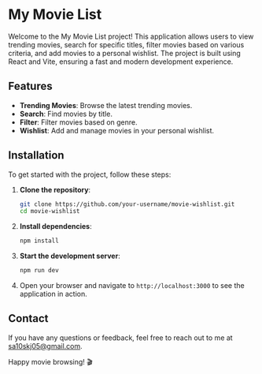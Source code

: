 # My Movie List

Welcome to the My Movie List project! This application allows users to view trending movies, search for specific titles, filter movies based on various criteria, and add movies to a personal wishlist. The project is built using React and Vite, ensuring a fast and modern development experience.

## Features

- **Trending Movies**: Browse the latest trending movies.
- **Search**: Find movies by title.
- **Filter**: Filter movies based on genre.
- **Wishlist**: Add and manage movies in your personal wishlist.


## Installation

To get started with the project, follow these steps:

1. **Clone the repository**:
    ```bash
    git clone https://github.com/your-username/movie-wishlist.git
    cd movie-wishlist
    ```

2. **Install dependencies**:
    ```bash
    npm install
    ```

3. **Start the development server**:
    ```bash
    npm run dev
    ```

4. Open your browser and navigate to `http://localhost:3000` to see the application in action.


## Contact

If you have any questions or feedback, feel free to reach out to me at [sa10skj05@gmail.com](mailto:sa10skj05@gmail.com).

Happy movie browsing! 🎬
